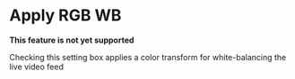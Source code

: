 # Apply RGB WB

**This feature is not yet supported**

Checking this setting box applies a color transform for white-balancing the live video feed

